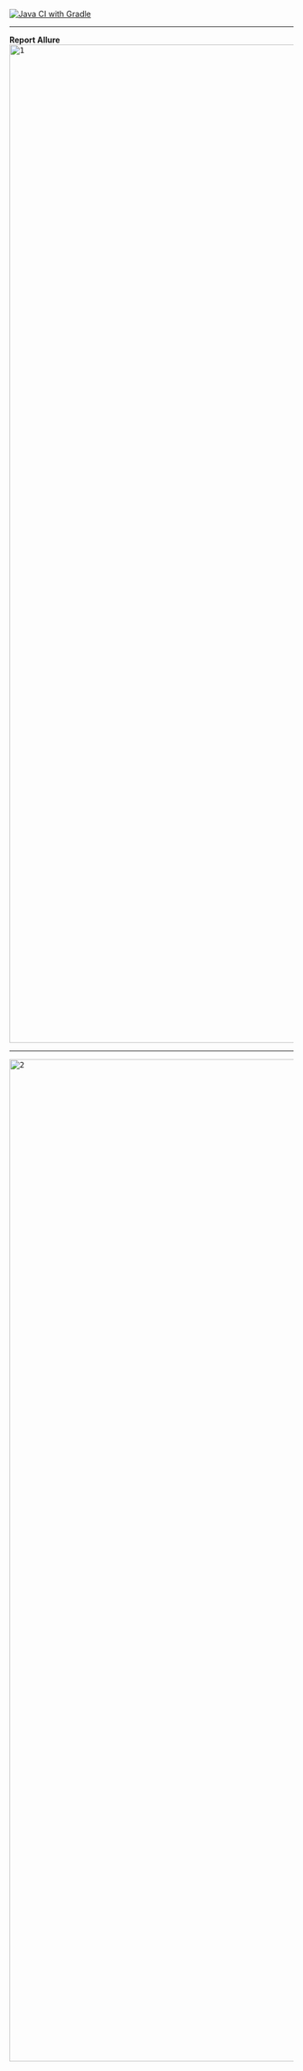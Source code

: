 [![Java CI with Gradle](https://github.com/Sizova-QA88/Automation9.ReportAllure/actions/workflows/gradle.yml/badge.svg)](https://github.com/Sizova-QA88/Automation9.ReportAllure/actions/workflows/gradle.yml)

---

**Report Allure**
<kbd>
<img width="1770" alt="1" src="https://github.com/user-attachments/assets/ef1f4245-a627-4d19-a86d-c435fceb4acc">
</kbd>

---

<kbd>
<img width="1777" alt="2" src="https://github.com/user-attachments/assets/8a5751f3-7b9f-4d10-a30a-e43c351abf56">
</kbd>
